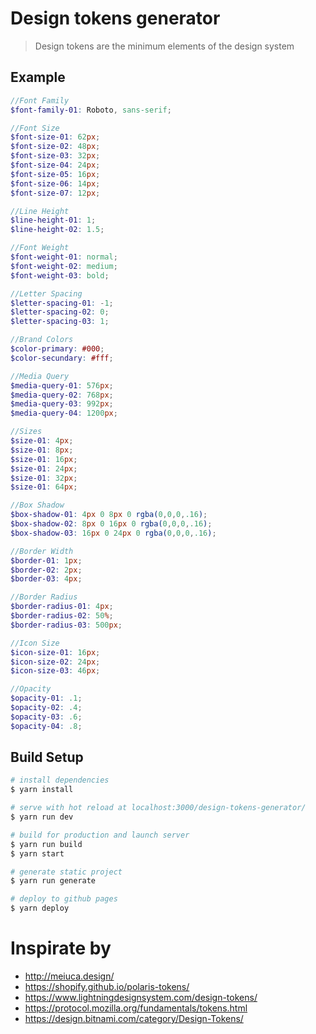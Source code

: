 # Design tokens generator

> Design tokens are the minimum elements of the design system

## Example

```scss
//Font Family
$font-family-01: Roboto, sans-serif;

//Font Size
$font-size-01: 62px;
$font-size-02: 48px;
$font-size-03: 32px;
$font-size-04: 24px;
$font-size-05: 16px;
$font-size-06: 14px;
$font-size-07: 12px;

//Line Height
$line-height-01: 1;
$line-height-02: 1.5;

//Font Weight
$font-weight-01: normal;
$font-weight-02: medium;
$font-weight-03: bold;

//Letter Spacing
$letter-spacing-01: -1;
$letter-spacing-02: 0;
$letter-spacing-03: 1;

//Brand Colors
$color-primary: #000;
$color-secundary: #fff;

//Media Query
$media-query-01: 576px;
$media-query-02: 768px;
$media-query-03: 992px;
$media-query-04: 1200px;

//Sizes
$size-01: 4px;
$size-01: 8px;
$size-01: 16px;
$size-01: 24px;
$size-01: 32px;
$size-01: 64px;

//Box Shadow
$box-shadow-01: 4px 0 8px 0 rgba(0,0,0,.16);
$box-shadow-02: 8px 0 16px 0 rgba(0,0,0,.16);
$box-shadow-03: 16px 0 24px 0 rgba(0,0,0,.16);

//Border Width
$border-01: 1px;
$border-02: 2px;
$border-03: 4px;

//Border Radius
$border-radius-01: 4px;
$border-radius-02: 50%;
$border-radius-03: 500px;

//Icon Size
$icon-size-01: 16px;
$icon-size-02: 24px;
$icon-size-03: 46px;

//Opacity
$opacity-01: .1;
$opacity-02: .4;
$opacity-03: .6;
$opacity-04: .8;
```

## Build Setup

``` bash
# install dependencies
$ yarn install

# serve with hot reload at localhost:3000/design-tokens-generator/
$ yarn run dev

# build for production and launch server
$ yarn run build
$ yarn start

# generate static project
$ yarn run generate

# deploy to github pages
$ yarn deploy
```

# Inspirate by
- http://meiuca.design/
- https://shopify.github.io/polaris-tokens/
- https://www.lightningdesignsystem.com/design-tokens/
- https://protocol.mozilla.org/fundamentals/tokens.html
- https://design.bitnami.com/category/Design-Tokens/
